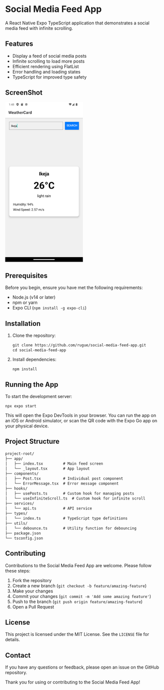 # Social Media Feed App

A React Native Expo TypeScript application that demonstrates a social media feed with infinite scrolling.

## Features

- Display a feed of social media posts
- Infinite scrolling to load more posts
- Efficient rendering using FlatList
- Error handling and loading states
- TypeScript for improved type safety

## ScreenShot

<img src="https://github.com/rugue/weather-app-ani/blob/master/Screenshot_1724254966.png?raw=true" alt="WeatherCard Screenshot" width="250"/>

## Prerequisites

Before you begin, ensure you have met the following requirements:

- Node.js (v14 or later)
- npm or yarn
- Expo CLI (`npm install -g expo-cli`)

## Installation

1. Clone the repository:

   ```
   git clone https://github.com/rugue/social-media-feed-app.git
   cd social-media-feed-app
   ```

2. Install dependencies:
   ```
   npm install
   ```

## Running the App

To start the development server:

```
npx expo start
```

This will open the Expo DevTools in your browser. You can run the app on an iOS or Android simulator, or scan the QR code with the Expo Go app on your physical device.

## Project Structure

```
project-root/
├── app/
│   ├── index.tsx         # Main feed screen
│   └── _layout.tsx       # App layout
├── components/
│   ├── Post.tsx          # Individual post component
│   └── ErrorMessage.tsx  # Error message component
├── hooks/
│   ├── usePosts.ts       # Custom hook for managing posts
│   └── useInfiniteScroll.ts  # Custom hook for infinite scroll
├── services/
│   └── api.ts            # API service
├── types/
│   └── index.ts          # TypeScript type definitions
├── utils/
│   └── debounce.ts       # Utility function for debouncing
├── package.json
└── tsconfig.json
```

## Contributing

Contributions to the Social Media Feed App are welcome. Please follow these steps:

1. Fork the repository
2. Create a new branch (`git checkout -b feature/amazing-feature`)
3. Make your changes
4. Commit your changes (`git commit -m 'Add some amazing feature'`)
5. Push to the branch (`git push origin feature/amazing-feature`)
6. Open a Pull Request

## License

This project is licensed under the MIT License. See the `LICENSE` file for details.

## Contact

If you have any questions or feedback, please open an issue on the GitHub repository.

Thank you for using or contributing to the Social Media Feed App!
